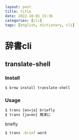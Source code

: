 ```yaml
layout: post
title: title
date: 2022-10-01 15:36
categories: [cli]
tags: [english, dictionary, cli]
```

# 辞書cli

## translate-shell

### Install

```sh
$ brew install translate-shell
```

### Usage

```sh
$ trans {en=ja} briefly
$ trans {ja=en} 簡潔に
```

briefly

```sh
$ trans -brief word
```
